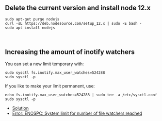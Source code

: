 ## Delete the current version and install node 12.x 
```
sudo apt-get purge nodejs
curl -sL https://deb.nodesource.com/setup_12.x | sudo -E bash -
sudo apt install nodejs
```

<br/>

## Increasing the amount of inotify watchers

You can set a new limit temporary with:
```
sudo sysctl fs.inotify.max_user_watches=524288
sudo sysctl -p
```

If you like to make your limit permanent, use:
```
echo fs.inotify.max_user_watches=524288 | sudo tee -a /etc/sysctl.conf
sudo sysctl -p
```

- [Solution](https://github.com/guard/listen/wiki/Increasing-the-amount-of-inotify-watchers#the-technical-details)
- [Error: ENOSPC: System limit for number of file watchers reached](https://github.com/gatsbyjs/gatsby/issues/11406)
